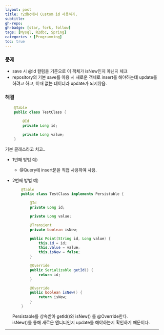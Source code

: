 ```yaml
---
layout: post
title: r2dbc에서 Custom id 사용하기.
subtitle: 
gh-repo: 
gh-badge: [star, fork, follow]
tags: [Mysql, R2dbc, Spring]
categories : [Programming]
toc: true
---
```



### 문제 
* save 시 @Id 컬럼을 기준으로 이 객체가 isNew인지 아닌지 체크  
* repository의 기본 save를 이용 시 새로운 객체로 insert를 해야하는데 update를 하려고 하고, 이때 없는 데이터라 update가 되지않음.  

### 해결

```java
    @Table
    public class TestClass {

        @Id
        private Long id;

        private Long value;
    }
```

기본 클래스라고 치고..  

* 1번째 방법 예)
    - @Query에 insert문을 직접 사용하여 사용.

* 2번째 방법 예)
    ``` java
        @Table
        public class TestClass implements Persistable {

            @Id
            private Long id;

            private Long value;

            @Transient
            private boolean isNew;

            public Point(String id, Long value) {
                this.id = id;
                this.value = value;
                this.isNew = false;
            }

            @Override
            public Serializable getId() {
                return id;
            }

            @Override
            public boolean isNew() {
                return isNew;
            }
        }

    ```
    Persistable를 상속받아 getId()와 isNew() 를 @Override한다.  
    isNew()를 통해 새로운 엔티티인지 update를 해야하는지 확인하기 때문이다.  



---
